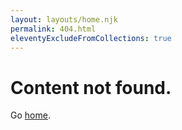 ```yaml
---
layout: layouts/home.njk
permalink: 404.html
eleventyExcludeFromCollections: true
---
```


# Content not found.

Go <a href="/">home</a>.
